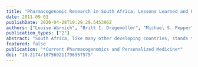 ```yaml
---
title: "Pharmacogenomic Research in South Africa: Lessons Learned and Future Opportunities in the Rainbow Nation"
date: 2011-09-01
publishDate: 2020-04-28T19:29:29.545396Z
authors: ["Louise Warnich", "Britt I. Drögemöller", "Michael S. Pepper", "Collet Dandara", "Galen E. B. Wright"]
publication_types: ["2"]
abstract: "South Africa, like many other developing countries, stands to benefit from novel diagnostics and drugs developed by pharmacogenomics guidance due to high prevalence of disease burden in the region. This includes both communicable (e.g., HIV/AIDS and tuberculosis) and non-communicable (e.g., diabetes and cardiovascular) diseases. For example, although only 0.7% of the world's population lives in South Africa, the country carries 17% of the global HIV/AIDS burden and 5% of the global tuberculosis burden. Nobel Peace Prize Laureate Archbishop Emeritus Desmond Tutu has coined the term Rainbow Nation, referring to a land of wealth in its many diverse peoples and cultures. It is now timely and necessary to reflect on how best to approach new genomics biotechnologies in a manner that carefully considers the public health needs and extant disease burden in the region. The aim of this paper is to document and review the advances in pharmacogenomics in South Africa and importantly, to evaluate the direction that future research should take. Previous research has shown that the populations in South Africa exhibit unique allele frequencies and novel genetic variation in pharmacogenetically relevant genes, often differing from other African and global populations. The high level of genetic diversity, low linkage disequilibrium and the presence of rare variants in these populations question the feasibility of the use of current commercially available genotyping platforms, and may partially account for genotype-phenotype discordance observed in past studies. However, the employment of high throughput technologies for genomic research, within the context of large clinical trials, combined with interdisciplinary studies and appropriate regulatory guidelines, should aid in acceleration of pharmacogenomic discoveries in high priority therapeutic areas in South Africa. Finally, we suggest that projects such as the H3Africa Initiative, the SAHGP and PGENI should play an integral role in the coordination of genomic research in South Africa, but also other African countries, by providing infrastructure and capital to local researchers, as well as providing aid in addressing the computational and statistical bottlenecks encountered at present."
featured: false
publication: "*Current Pharmacogenomics and Personalized Medicine*"
doi: "10.2174/187569211796957575"
---
```


